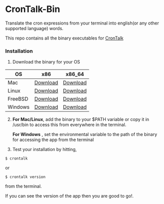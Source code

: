 # CronTalk-Bin

Translate the cron expressions from your terminal into english(or any other supported language) words.

This repo contains all the binary executables for [CronTalk](https://github.com/Anondo/crontalk)

### Installation

1. Download the binary for your OS

| OS      	| x86                                                                                      	| x86_64                                                                                      	|
|---------	|------------------------------------------------------------------------------------------	|---------------------------------------------------------------------------------------------	|
| Mac     	| [Download](https://github.com/Anondo/crontalk-bin/blob/master/v1/mac_386.zip)     	| [Download](https://github.com/Anondo/crontalk-bin/blob/master/v1/mac_amd64.zip)     	|
| Linux   	| [Download](https://github.com/Anondo/crontalk-bin/blob/master/v1/linux_386.zip)   	| [Download](https://github.com/Anondo/crontalk-bin/blob/master/v1/linux_amd64.zip)   	|
| FreeBSD 	| [Download](https://github.com/Anondo/crontalk-bin/blob/master/v1/freebsd_386.zip) 	| [Download](https://github.com/Anondo/crontalk-bin/blob/master/v1/freebsd_amd64.zip) 	|
| Windows 	| [Download](https://github.com/Anondo/crontalk-bin/blob/master/v1/windows_386.zip) 	| [Download](https://github.com/Anondo/crontalk-bin/blob/master/v1/windows_amd64.zip) 	|



2. **For Mac/Linux**, add the binary to your $PATH variable or copy it in /usr/bin  to access this from everywhere in the terminal.

   **For Windows**  , set the environmental variable to the path of the binary for accessing the app from the terminal

1. Test your installation by hitting,

```
$ crontalk

```

or

```
$ crontalk version

```

from the terminal.

If you can see the version of the app then you are good to go!.
